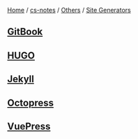 [Home](https://mengxianbin.github.io) /
[cs-notes](https://mengxianbin.github.io/cs-notes/site) /
[Others](https://mengxianbin.github.io/cs-notes/site/Others) /
[Site Generators](https://mengxianbin.github.io/cs-notes/site/Others/Site%20Generators)

## [GitBook](https://mengxianbin.github.io/cs-notes/site/Others/Site%20Generators/GitBook)

## [HUGO](https://mengxianbin.github.io/cs-notes/site/Others/Site%20Generators/HUGO)

## [Jekyll](https://mengxianbin.github.io/cs-notes/site/Others/Site%20Generators/Jekyll)

## [Octopress](https://mengxianbin.github.io/cs-notes/site/Others/Site%20Generators/Octopress)

## [VuePress](https://mengxianbin.github.io/cs-notes/site/Others/Site%20Generators/VuePress)
